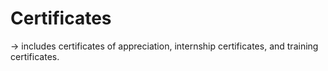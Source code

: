 # Certificates
-> includes certificates of appreciation, internship certificates, and training certificates.
